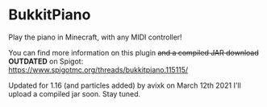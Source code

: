 # BukkitPiano
Play the piano in Minecraft, with any MIDI controller!

You can find more information on this plugin ~~and a compiled JAR download~~ __OUTDATED__ on Spigot: https://www.spigotmc.org/threads/bukkitpiano.115115/

Updated for 1.16 (and particles added) by avixk on March 12th 2021
I'll upload a compiled jar soon. Stay tuned.
